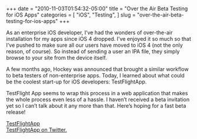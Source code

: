 +++
date = "2010-11-03T01:54:32-05:00"
title = "Over the Air Beta Testing for iOS Apps"
categories = [
  "iOS",
  "Testing",
]
slug = "over-the-air-beta-testing-for-ios-apps"
+++

As an enterprise iOS developer, I’ve had the wonders of over-the-air installation for my apps since iOS 4 dropped. I’ve enjoyed it so much so that I’ve pushed to make sure all our users have moved to iOS 4 (not the only reason, of course). So instead of sending a user an IPA file, they simply browse to your site from the device itself.

A few months ago, Hockey was announced that brought a similar workflow to beta testers of non-enterprise apps. Today, I learned about what could be the coolest start-up for iOS developers: TestFlightApp.

TestFlight App seems to wrap this process in a web application that makes the whole process even less of a hassle. I haven’t received a beta invitation yet so I can’t talk about it any more than that. Here’s hoping for a fast beta release!

[TestFlightApp]("http://www.testflightapp.com/")   
[TestFlightApp on Twitter.]("http://twitter.com/testflightapp")
